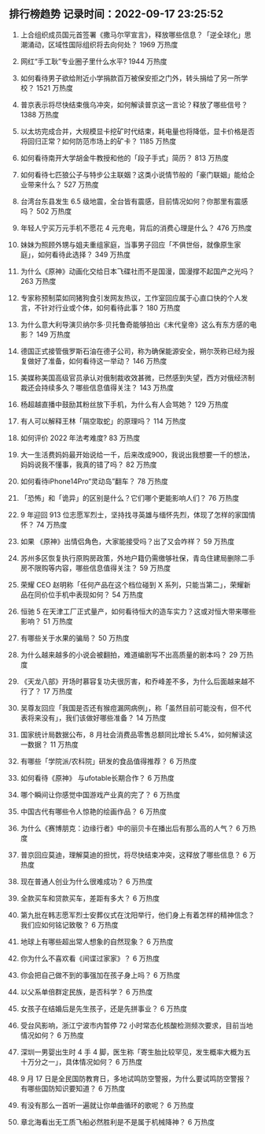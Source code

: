 
## 排行榜趋势 记录时间：2022-09-17 23:25:52
  
  1. 上合组织成员国元首签署《撒马尔罕宣言》，释放哪些信息？「逆全球化」思潮涌动，区域性国际组织将去向何处？ 1969 万热度
    
  2. 网红“手工耿”专业圈子里什么水平? 1944 万热度
    
  3. 如何看待男子欲给附近小学捐款百万被保安拒之门外，转头捐给了另一所学校？ 1521 万热度
    
  4. 普京表示将尽快结束俄乌冲突，如何解读普京这一言论？释放了哪些信号？ 1388 万热度
    
  5. 以太坊完成合并，大规模显卡挖矿时代结束，耗电量也将降低，显卡价格是否将回归正常？如何防范市场上的矿卡？ 1185 万热度
    
  6. 如何看待南开大学胡金牛教授和他的「段子手式」简历？ 813 万热度
    
  7. 如何看待七匹狼公子与特步公主联姻？这类小说情节般的「豪门联姻」能给企业带来什么？ 527 万热度
    
  8. 台湾台东县发生 6.5 级地震，全台皆有震感，目前情况如何？你那里有震感吗？ 502 万热度
    
  9. 年轻人宁买万元手机不愿花 4 元充电，背后的消费心理是什么？ 476 万热度
    
  10. 妹妹为照顾外甥与姐夫重组家庭，当事男子回应「不俱世俗，就像原生家庭」，如何看待此选择？ 349 万热度
    
  11. 为什么《原神》动画化交给日本飞碟社而不是国漫，国漫撑不起国产之光吗？ 263 万热度
    
  12. 专家称预制菜如同猪狗食引发网友热议，工作室回应属于心直口快的个人发言，不针对行业或个体，如何看待此事？ 180 万热度
    
  13. 为什么意大利导演贝纳尔多·贝托鲁奇能够拍出《末代皇帝》这么有东方感的电影？ 149 万热度
    
  14. 德国正式接管俄罗斯石油在德子公司，称为确保能源安全，朔尔茨称已经为报复做好了准备，如何看待这一举动？ 146 万热度
    
  15. 美媒称美国高级官员承认对俄制裁收效甚微，已然感到失望，西方对俄经济制裁还会持续多久？哪些信息值得关注？ 143 万热度
    
  16. 杨超越直播中鼓励其粉丝放下手机，为什么有人会骂她？ 129 万热度
    
  17. 有人可以解释王林「隔空取蛇」的原理吗？ 114 万热度
    
  18. 如何评价 2022 年法考难度? 83 万热度
    
  19. 大一生活费妈妈最开始说给一千，后来改成900，我说出我想要一千的想法，妈妈说我不懂事，我真的错了吗？ 82 万热度
    
  20. 如何看待iPhone14Pro“灵动岛”翻车？ 78 万热度
    
  21. 「恐怖」和「诡异」的区别是什么？它们哪个更能影响人们？ 76 万热度
    
  22. 9 年迎回 913 位志愿军烈士，坚持找寻英雄与缅怀先烈，体现了怎样的家国情怀？ 74 万热度
    
  23. 如果 《原神》出情侣角色，大家能接受吗？出了又会咋样？ 59 万热度
    
  24. 苏州多区恢复执行原购房政策，外地户籍仍需缴够社保，青岛住建局删除二手房不限购等内容，哪些信息值得关注？ 59 万热度
    
  25. 荣耀 CEO 赵明称「任何产品在这个档位碰到 X 系列，只能当第二」，荣耀新品在同价位手机中表现如何？ 54 万热度
    
  26. 恒驰 5 在天津工厂正式量产，如何看待恒大的造车实力？这或对恒大带来哪些影响？ 51 万热度
    
  27. 有哪些关于水果的骗局？ 50 万热度
    
  28. 为什么越来越多的小说会被翻拍，难道编剧写不出高质量的剧本吗？ 29 万热度
    
  29. 《天龙八部》开场时慕容复功夫很厉害，和乔峰差不多，为什么后面越来越不行了？ 17 万热度
    
  30. 吴尊友回应「我国是否还有猴痘漏网病例」，称「虽然目前可能没有，但不代表将来没有」，我们该做好哪些准备？ 14 万热度
    
  31. 国家统计局数据公布，8 月社会消费品零售总额同比增长 5.4%，如何解读这一数据？ 11 万热度
    
  32. 有哪些「学院派/农科院」研发的食品值得推荐？ 6 万热度
    
  33. 如何看待《原神》 与ufotable长期合作？ 6 万热度
    
  34. 哪个瞬间让你感觉中国游戏产业真的完了？ 6 万热度
    
  35. 中国古代有哪些令人惊艳的绘画作品？ 6 万热度
    
  36. 为什么《赛博朋克：边缘行者》中的丽贝卡在播出后有那么高的人气？ 6 万热度
    
  37. 普京回应莫迪，理解莫迪的担忧，将尽快结束冲突，这释放了哪些信息？ 6 万热度
    
  38. 现在普通人创业为什么很难成功？ 6 万热度
    
  39. 全款买车和贷款买车，差距有多大？ 6 万热度
    
  40. 第九批在韩志愿军烈士安葬仪式在沈阳举行，他们身上有着怎样的精神信念？我们应如何铭记致敬？ 6 万热度
    
  41. 地球上有哪些超出常人想象的自然现象？ 6 万热度
    
  42. 你为什么不喜欢看《间谍过家家》？ 6 万热度
    
  43. 你会把自己做不到的事强加在孩子身上吗？ 6 万热度
    
  44. 以父系单倍群定民族，是否科学？ 6 万热度
    
  45. 女孩子在结婚后是先生孩子，还是先拼事业？ 6 万热度
    
  46. 受台风影响，浙江宁波市内暂停 72 小时常态化核酸检测频次要求，目前当地情况如何？ 6 万热度
    
  47. 深圳一男婴出生时 4 手 4 脚，医生称「寄生胎比较罕见，发生概率大概为五十万分之一」，具体情况如何？ 6 万热度
    
  48. 9 月 17 日是全民国防教育日，多地试鸣防空警报，为什么要试鸣防空警报？有哪些国防知识要知道？ 6 万热度
    
  49. 有没有那么一首听一遍就让你单曲循环的歌呢？ 6 万热度
    
  50. 章北海看出无工质飞船必然胜利是不是属于机械降神？ 6 万热度
    